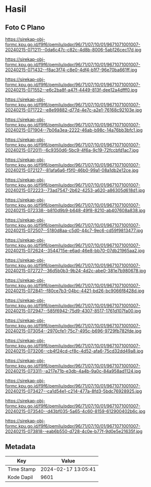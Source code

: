 # Hasil

## Foto C Plano

https://sirekap-obj-formc.kpu.go.id/f9f6/pemilu/pdpr/96/71/07/10/01/9671071001007-20240215-071211--0da6c47c-c82c-4d8b-8006-5ab126cec17d.jpg

https://sirekap-obj-formc.kpu.go.id/f9f6/pemilu/pdpr/96/71/07/10/01/9671071001007-20240215-071432--f8ac3f74-c8e0-4df4-b1f7-96e70ba661ff.jpg

https://sirekap-obj-formc.kpu.go.id/f9f6/pemilu/pdpr/96/71/07/10/01/9671071001007-20240215-071552--e6c2ba8f-a47f-4449-813f-dee12a4dfff0.jpg

https://sirekap-obj-formc.kpu.go.id/f9f6/pemilu/pdpr/96/71/07/10/01/9671071001007-20240215-071722--e8e99882-d77d-4e7c-a2e1-76168c92103e.jpg

https://sirekap-obj-formc.kpu.go.id/f9f6/pemilu/pdpr/96/71/07/10/01/9671071001007-20240215-071904--7b06a3ea-2222-46ab-b98c-14a76bb3bfc1.jpg

https://sirekap-obj-formc.kpu.go.id/f9f6/pemilu/pdpr/96/71/07/10/01/9671071001007-20240215-072011--6c9350d6-5bc9-4f6a-9c19-72fccbfd1ac7.jpg

https://sirekap-obj-formc.kpu.go.id/f9f6/pemilu/pdpr/96/71/07/10/01/9671071001007-20240215-072127--81afa6a6-f5f0-46b0-99a1-08a1db2e12ce.jpg

https://sirekap-obj-formc.kpu.go.id/f9f6/pemilu/pdpr/96/71/07/10/01/9671071001007-20240215-072223--73ad7547-2b62-4253-a620-a86305d618d1.jpg

https://sirekap-obj-formc.kpu.go.id/f9f6/pemilu/pdpr/96/71/07/10/01/9671071001007-20240215-072338--b810d9b9-b648-49f8-8210-ab407608a838.jpg

https://sirekap-obj-formc.kpu.go.id/f9f6/pemilu/pdpr/96/71/07/10/01/9671071001007-20240215-072507--5180d8aa-c5d0-44c7-9ec6-cd59f9813477.jpg

https://sirekap-obj-formc.kpu.go.id/f9f6/pemilu/pdpr/96/71/07/10/01/9671071001007-20240215-072624--3544715e-e6ad-46e8-bb70-07db21965aa2.jpg

https://sirekap-obj-formc.kpu.go.id/f9f6/pemilu/pdpr/96/71/07/10/01/9671071001007-20240215-072727--36d5b0b3-9b24-4d2c-abe0-381e7b980678.jpg

https://sirekap-obj-formc.kpu.go.id/f9f6/pemilu/pdpr/96/71/07/10/01/9671071001007-20240215-072841--f80ce7b3-04bc-4421-bd26-bc9066f8428d.jpg

https://sirekap-obj-formc.kpu.go.id/f9f6/pemilu/pdpr/96/71/07/10/01/9671071001007-20240215-072947--585f6942-75d9-4307-8517-1761d107fa00.jpg

https://sirekap-obj-formc.kpu.go.id/f9f6/pemilu/pdpr/96/71/07/10/01/9671071001007-20240215-073054--2970cfe1-75c7-495c-b696-9729fb782fde.jpg

https://sirekap-obj-formc.kpu.go.id/f9f6/pemilu/pdpr/96/71/07/10/01/9671071001007-20240215-073206--cb4f24cd-cf8c-4d52-afa6-75cd32dd49a8.jpg

https://sirekap-obj-formc.kpu.go.id/f9f6/pemilu/pdpr/96/71/07/10/01/9671071001007-20240215-073311--a217e71b-e3db-4a4b-9a0c-84a958ad1124.jpg

https://sirekap-obj-formc.kpu.go.id/f9f6/pemilu/pdpr/96/71/07/10/01/9671071001007-20240215-073427--ca1d54e1-c214-477a-8fd3-5bdc76928925.jpg

https://sirekap-obj-formc.kpu.go.id/f9f6/pemilu/pdpr/96/71/07/10/01/9671071001007-20240215-073540--d43bf035-5a65-4c60-8159-612900402b6c.jpg

https://sirekap-obj-formc.kpu.go.id/f9f6/pemilu/pdpr/96/71/07/10/01/9671071001007-20240215-073818--eab6b550-d728-4c0e-b77f-9d0e5e21635f.jpg


## Metadata

| Key        | Value               |
| ---------- | ------------------- |
| Time Stamp | 2024-02-17 13:05:41 |
| Kode Dapil | 9601                |




